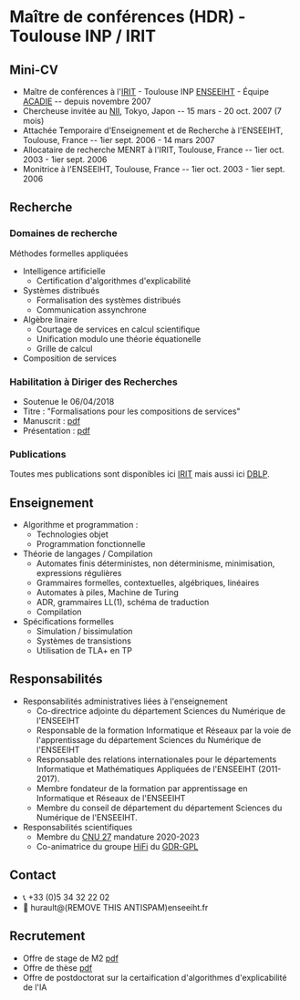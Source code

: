 # Maître de conférences (HDR) - Toulouse INP / IRIT 

## Mini-CV 
- Maître de conférences à l'[IRIT](https://www.irit.fr/) - Toulouse INP [ENSEEIHT](https://www.enseeiht.fr/fr/index.html) - Équipe [ACADIE](https://www.irit.fr/departement/fiabilite-des-systemes-et-des-logiciels/equipe-acadie/) -- depuis novembre 2007
- Chercheuse invitée au [NII](www.nii.ac.jp), Tokyo, Japon -- 15 mars - 20 oct. 2007 (7 mois)
- Attachée Temporaire d'Enseignement et de Recherche à l'ENSEEIHT, Toulouse, France -- 1ier sept. 2006 - 14 mars 2007
- Allocataire de recherche MENRT à l'IRIT, Toulouse, France -- 1ier oct. 2003 - 1ier sept. 2006
- Monitrice à l'ENSEEIHT, Toulouse, France -- 1ier oct. 2003 - 1ier sept. 2006

## Recherche 
### Domaines de recherche 
Méthodes formelles appliquées 
- Intelligence artificielle
  - Certification d'algorithmes d'explicabilité
- Systèmes distribués 
  - Formalisation des systèmes distribués
  - Communication assynchrone
- Algèbre linaire
  - Courtage de services en calcul scientifique
  - Unification modulo une théorie équationelle
  - Grille de calcul
- Composition de services

### Habilitation à Diriger des Recherches
- Soutenue le 06/04/2018
- Titre : "Formalisations pour les compositions de services"
- Manuscrit : [pdf](https://github.com/hurault/hurault/blob/main/hdr.pdf)
- Présentation : [pdf](https://github.com/hurault/hurault/blob/main/presentation-hdr.pdf)

### Publications
Toutes mes publications sont disponibles ici [IRIT](https://www.irit.fr/productions-scientifiques/publications/?code=3056&nom=Hurault%20Aur%E9lie) mais aussi ici [DBLP](https://dblp.org/pid/66/957.html). 

## Enseignement
- Algorithme et programmation :
  - Technologies objet
  - Programmation fonctionnelle
- Théorie de langages / Compilation
  - Automates finis déterministes, non déterminisme, minimisation, expressions régulières
  - Grammaires formelles, contextuelles, algébriques, linéaires
  - Automates à piles, Machine de Turing
  - ADR, grammaires LL(1), schéma de traduction
  - Compilation
- Spécifications formelles
  - Simulation / bissimulation
  - Systèmes de transistions
  - Utilisation de TLA+ en TP

## Responsabilités
- Responsabilités administratives liées à l'enseignement
  - Co-directrice adjointe du département Sciences du Numérique de l'ENSEEIHT
  - Responsable de la formation Informatique et Réseaux par la voie de l'apprentissage du département Sciences du Numérique de l'ENSEEIHT
  - Responsable des relations internationales pour le départements Informatique et Mathématiques Appliquées de l'ENSEEIHT (2011-2017).
  - Membre fondateur de la formation par apprentissage en Informatique et Réseaux de l'ENSEEIHT
  - Membre du conseil de département du département Sciences du Numérique de l'ENSEEIHT.
- Responsabilités scientifiques
  - Membre du [CNU 27](https://cnu27.univ-lille.fr/) mandature 2020-2023
  - Co-animatrice du groupe [HiFi](https://gdrgpl.myxwiki.org/xwiki/bin/view/Main/GTs/GT%20HiFi%20%3A%20M%C3%A9thodes%20Formelles%20et%20Programmation%20Haute%20Fid%C3%A9lit%C3%A9%20pour%20Syst%C3%A8mes%20Critiques%20%C3%89mergents/) du [GDR-GPL](https://gdr-gpl.cnrs.fr/)


## Contact 
- :telephone_receiver: +33 (0)5 34 32 22 02
- :email: hurault@(REMOVE THIS ANTISPAM)enseeiht.fr


## Recrutement
- Offre de stage de M2 [pdf](https://github.com/hurault/hurault/blob/main/m2.pdf)
- Offre de thèse [pdf](https://github.com/hurault/hurault/blob/main/PhD.pdf)
- Offre de postdoctorat sur la certaification d'algorithmes d'explicabilité de l'IA
